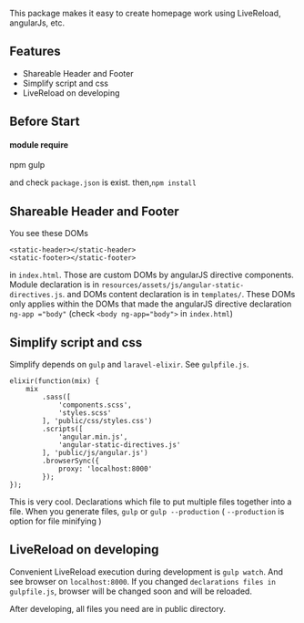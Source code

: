 This package makes it easy to create homepage work using LiveReload, angularJs, etc.

## Features
- Shareable Header and Footer
- Simplify script and css
- LiveReload on developing

## Before Start
#### module require
npm
gulp

and check `package.json` is exist. then,`npm install`

## Shareable Header and Footer
You see these DOMs
```
<static-header></static-header>
<static-footer></static-footer>
```
in `index.html`. Those are custom DOMs by angularJS directive components. Module declaration is in `resources/assets/js/angular-static-directives.js`.
and DOMs content declaration is in `templates/`. These DOMs only applies within the DOMs that made the angularJS directive declaration `ng-app ="body"` (check `<body ng-app="body">` in `index.html`)

## Simplify script and css
Simplify depends on `gulp` and `laravel-elixir`. See `gulpfile.js`.
```
elixir(function(mix) {
    mix
        .sass([
            'components.scss',
            'styles.scss'
        ], 'public/css/styles.css')
        .scripts([
            'angular.min.js',
            'angular-static-directives.js'
        ], 'public/js/angular.js')
        .browserSync({
            proxy: 'localhost:8000'
        });
});
```
This is very cool. Declarations which file to put multiple files together into a file.
When you generate files, `gulp` or `gulp --production`
( `--production` is option for file minifying )

## LiveReload on developing
Convenient LiveReload execution during development is `gulp watch`.
And see browser on `localhost:8000`. If you changed `declarations files in gulpfile.js`, browser will be changed soon and will be reloaded.

After developing, all files you need are in public directory.

